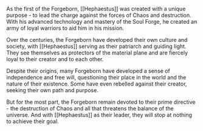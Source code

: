 As the first of the Forgeborn, [[Hephaestus]] was created with a unique purpose - to lead the charge against the forces of Chaos and destruction. With his advanced technology and mastery of the Soul Forge, he created an army of loyal warriors to aid him in his mission.

Over the centuries, the Forgeborn have developed their own culture and society, with [[Hephaestus]] serving as their patriarch and guiding light. They see themselves as protectors of the material plane and are fiercely loyal to their creator and to each other.

Despite their origins, many Forgeborn have developed a sense of independence and free will, questioning their place in the world and the nature of their existence. Some have even rebelled against their creator, seeking their own path and purpose.

But for the most part, the Forgeborn remain devoted to their prime directive - the destruction of Chaos and all that threatens the balance of the universe. And with [[Hephaestus]] as their leader, they will stop at nothing to achieve their goal.